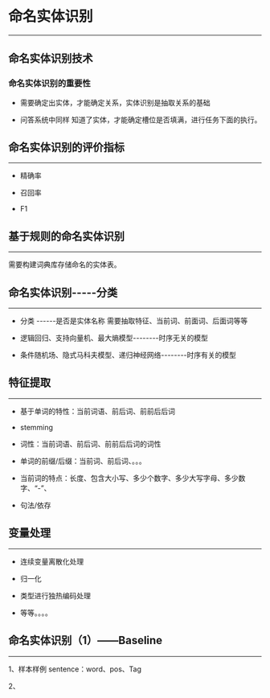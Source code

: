 # 命名实体识别

---

## 命名实体识别技术

### 命名实体识别的重要性

* 需要确定出实体，才能确定关系，实体识别是抽取关系的基础

* 问答系统中同样 知道了实体，才能确定槽位是否填满，进行任务下面的执行。

## 命名实体识别的评价指标

---

* 精确率

* 召回率

* F1

## 基于规则的命名实体识别

---

需要构建词典库存储命名的实体表。

## 命名实体识别-----分类

---

* 分类 ------是否是实体名称   需要抽取特征、当前词、前面词、后面词等等

* 逻辑回归、支持向量机、最大熵模型--------时序无关的模型

* 条件随机场、隐式马科夫模型、递归神经网络--------时序有关的模型

## 特征提取

---

* 基于单词的特性：当前词语、前后词、前前后后词

* stemming

* 词性：当前词语、前后词、前前后后词的词性

* 单词的前缀/后缀：当前词、前后词、。。。

* 当前词的特点：长度、包含大小写、多少个数字、多少大写字母、多少数字、“-”、

* 句法/依存

## 变量处理

---

* 连续变量离散化处理

* 归一化

* 类型进行独热编码处理

* 等等。。。。

## 命名实体识别（1）——Baseline

---

1、样本样例   sentence：word、pos、Tag

2、



